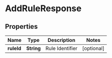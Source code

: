 

# AddRuleResponse


## Properties

| Name | Type | Description | Notes |
|------------ | ------------- | ------------- | -------------|
|**ruleId** | **String** | Rule Identifier |  [optional] |



